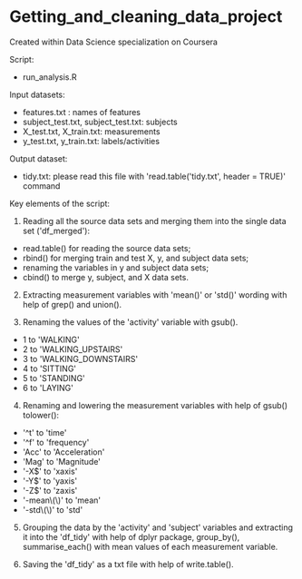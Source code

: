 # Getting_and_cleaning_data_project
Created within Data Science specialization on Coursera


Script: 
- run_analysis.R

Input datasets: 
- features.txt : names of features
- subject_test.txt, subject_test.txt: subjects
- X_test.txt, X_train.txt: measurements
- y_test.txt, y_train.txt: labels/activities

Output dataset: 
- tidy.txt: please read this file with 'read.table('tidy.txt', header = TRUE)' command

Key elements of the script:

1. Reading all the source data sets and merging them into the single data set ('df_merged'):
  - read.table() for reading the source data sets;
  - rbind() for merging train and test X, y, and subject data sets;
  - renaming the variables in y and subject data sets;
  - cbind() to merge y, subject, and X data sets.
     
2. Extracting measurement variables with 'mean()' or 'std()' wording with help of grep() and union().

3. Renaming the values of the 'activity' variable with gsub().

 - 1 to 'WALKING'
 - 2 to 'WALKING_UPSTAIRS'
 - 3 to 'WALKING_DOWNSTAIRS'
 - 4 to 'SITTING'
 - 5 to 'STANDING'
 - 6 to 'LAYING'

4. Renaming and lowering the measurement variables with help of gsub() tolower():

 - '^t' to 'time'
 - '^f' to 'frequency'
 - 'Acc' to 'Acceleration'
 - 'Mag' to 'Magnitude'
 - '-X$' to 'xaxis'
 - '-Y$' to 'yaxis'
 - '-Z$' to 'zaxis'
 - '-mean\\(\\)' to 'mean'
 - '-std\\(\\)' to 'std'

5. Grouping the data by the 'activity' and 'subject' variables and extracting it into the 'df_tidy' with help of dplyr package, group_by(), summarise_each() with mean values of each measurement variable.

6. Saving the 'df_tidy' as a txt file with help of write.table().
